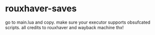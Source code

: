 # rouxhaver-saves
go to main.lua and copy. make sure your executor supports obsufcated scripts. all credits to rouxhaver and wayback machine thx!
